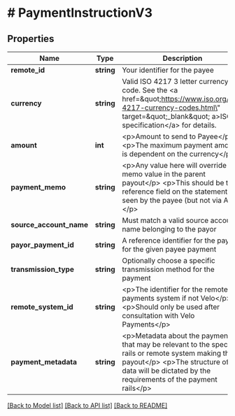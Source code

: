 # # PaymentInstructionV3

## Properties

Name | Type | Description | Notes
------------ | ------------- | ------------- | -------------
**remote_id** | **string** | Your identifier for the payee |
**currency** | **string** | Valid ISO 4217 3 letter currency code. See the &lt;a href&#x3D;\&quot;https://www.iso.org/iso-4217-currency-codes.html\&quot; target&#x3D;\&quot;_blank\&quot; a&gt;ISO specification&lt;/a&gt; for details. |
**amount** | **int** | &lt;p&gt;Amount to send to Payee&lt;/p&gt; &lt;p&gt;The maximum payment amount is dependent on the currency&lt;/p&gt; |
**payment_memo** | **string** | &lt;p&gt;Any value here will override the memo value in the parent payout&lt;/p&gt; &lt;p&gt;This should be the reference field on the statement seen by the payee (but not via ACH)&lt;/p&gt; | [optional]
**source_account_name** | **string** | Must match a valid source account name belonging to the payor |
**payor_payment_id** | **string** | A reference identifier for the payor for the given payee payment | [optional]
**transmission_type** | **string** | Optionally choose a specific transmission method for the payment | [optional]
**remote_system_id** | **string** | &lt;p&gt;The identifier for the remote payments system if not Velo&lt;/p&gt; &lt;p&gt;Should only be used after consultation with Velo Payments&lt;/p&gt; | [optional]
**payment_metadata** | **string** | &lt;p&gt;Metadata about the payment that may be relevant to the specific rails or remote system making the payout&lt;/p&gt; &lt;p&gt;The structure of the data will be dictated by the requirements of the payment rails&lt;/p&gt; | [optional]

[[Back to Model list]](../../README.md#models) [[Back to API list]](../../README.md#endpoints) [[Back to README]](../../README.md)
